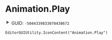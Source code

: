 # Animation.Play
![](/img/Animation.Play.png)
GUID: `-5044339833078438672`
```
EditorGUIUtility.IconContent("Animation.Play")
```
